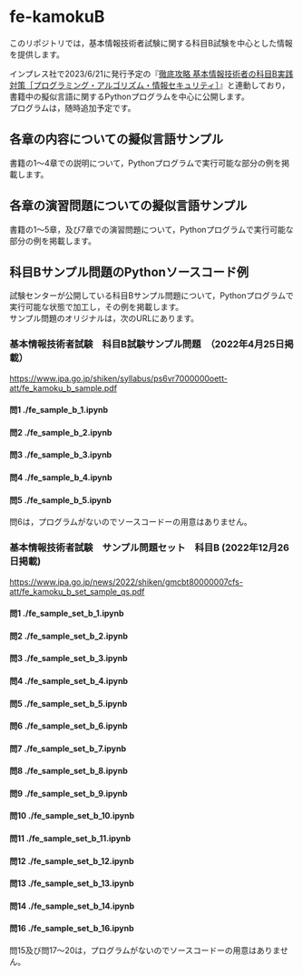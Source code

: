 # fe-kamokuB
このリポジトリでは，基本情報技術者試験に関する科目B試験を中心とした情報を提供します。

インプレス社で2023/6/21に発行予定の『<a href="https://book.impress.co.jp/books/1122101039">徹底攻略 基本情報技術者の科目B実践対策［プログラミング・アルゴリズム・情報セキュリティ］</a>』と連動しており，書籍中の擬似言語に関するPythonプログラムを中心に公開します。  
プログラムは，随時追加予定です。

## 各章の内容についての擬似言語サンプル
書籍の1〜4章での説明について，Pythonプログラムで実行可能な部分の例を掲載します。

## 各章の演習問題についての擬似言語サンプル
書籍の1〜5章，及び7章での演習問題について，Pythonプログラムで実行可能な部分の例を掲載します。

## 科目Bサンプル問題のPythonソースコード例
試験センターが公開している科目Bサンプル問題について，Pythonプログラムで実行可能な状態で加工し，その例を掲載します。  
サンプル問題のオリジナルは，次のURLにあります。

### 基本情報技術者試験　科目B試験サンプル問題　（2022年4月25日掲載）
https://www.ipa.go.jp/shiken/syllabus/ps6vr7000000oett-att/fe_kamoku_b_sample.pdf

#### 問1 ./fe_sample_b_1.ipynb
#### 問2 ./fe_sample_b_2.ipynb
#### 問3 ./fe_sample_b_3.ipynb
#### 問4 ./fe_sample_b_4.ipynb
#### 問5 ./fe_sample_b_5.ipynb

問6は，プログラムがないのでソースコードーの用意はありません。

### 基本情報技術者試験　サンプル問題セット　科目B (2022年12月26日掲載)
https://www.ipa.go.jp/news/2022/shiken/gmcbt80000007cfs-att/fe_kamoku_b_set_sample_qs.pdf

#### 問1 ./fe_sample_set_b_1.ipynb
#### 問2 ./fe_sample_set_b_2.ipynb
#### 問3 ./fe_sample_set_b_3.ipynb
#### 問4 ./fe_sample_set_b_4.ipynb
#### 問5 ./fe_sample_set_b_5.ipynb
#### 問6 ./fe_sample_set_b_6.ipynb
#### 問7 ./fe_sample_set_b_7.ipynb
#### 問8 ./fe_sample_set_b_8.ipynb
#### 問9 ./fe_sample_set_b_9.ipynb
#### 問10 ./fe_sample_set_b_10.ipynb
#### 問11 ./fe_sample_set_b_11.ipynb
#### 問12 ./fe_sample_set_b_12.ipynb
#### 問13 ./fe_sample_set_b_13.ipynb
#### 問14 ./fe_sample_set_b_14.ipynb
#### 問16 ./fe_sample_set_b_16.ipynb

問15及び問17〜20は，プログラムがないのでソースコードーの用意はありません。
